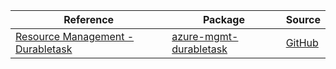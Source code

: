 | Reference | Package | Source |
|---|---|---|
|[Resource Management - Durabletask](mgmt-durabletask-readme.md)|[azure-mgmt-durabletask](https://pypi.org/project/azure-mgmt-durabletask)|[GitHub](https://github.com/Azure/azure-sdk-for-python/blob/main/sdk/durabletask/azure-mgmt-durabletask)|
